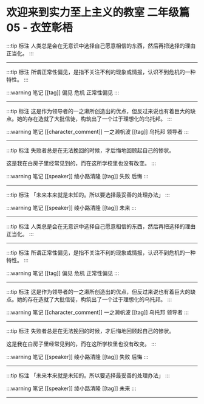# 欢迎来到实力至上主义的教室 二年级篇 05 - 衣笠彰梧

:::tip 标注
人类总是会在无意识中选择自己愿意相信的东西，然后再把选择的理由正当化。
:::

---

:::tip 标注
所谓正常性偏见，是指不关注不利的现象或情报，认识不到危机的一种特性。
:::

:::warning 笔记
[[tag]] 偏见 危机 正常性偏见
:::

---

:::tip 标注
这是作为领导者的一之濑所创造出的优点，但反过来说也有着巨大的缺点。她的存在造就了大批信徒，构筑出了一个过于理想化的乌托邦。
:::

:::warning 笔记
[[character_comment]] 一之濑帆波
[[tag]] 乌托邦 领导者
:::

---

:::tip 标注
失败者总是在无法挽回的时候，才后悔地回顾起自己的惨状。

  这是我在白房子里经常见到的，而在这所学校里也没有改变。
:::

:::warning 笔记
[[speaker]] 绫小路清隆
[[tag]] 失败 后悔
:::

---

:::tip 标注
「未来本来就是未知的。所以要选择最妥善的处理办法」
:::

:::warning 笔记
[[speaker]] 绫小路清隆
[[tag]] 未来
:::

---

:::tip 标注
人类总是会在无意识中选择自己愿意相信的东西，然后再把选择的理由正当化。
:::

---

:::tip 标注
所谓正常性偏见，是指不关注不利的现象或情报，认识不到危机的一种特性。
:::

:::warning 笔记
[[tag]] 偏见 危机 正常性偏见
:::

---

:::tip 标注
这是作为领导者的一之濑所创造出的优点，但反过来说也有着巨大的缺点。她的存在造就了大批信徒，构筑出了一个过于理想化的乌托邦。
:::

:::warning 笔记
[[character_comment]] 一之濑帆波
[[tag]] 乌托邦 领导者
:::

---

:::tip 标注
失败者总是在无法挽回的时候，才后悔地回顾起自己的惨状。

  这是我在白房子里经常见到的，而在这所学校里也没有改变。
:::

:::warning 笔记
[[speaker]] 绫小路清隆
[[tag]] 失败 后悔
:::

---

:::tip 标注
「未来本来就是未知的。所以要选择最妥善的处理办法」
:::

:::warning 笔记
[[speaker]] 绫小路清隆
[[tag]] 未来
:::

---

